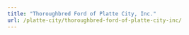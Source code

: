 ```yaml
---
title: "Thoroughbred Ford of Platte City, Inc."
url: /platte-city/thoroughbred-ford-of-platte-city-inc/
---
```


